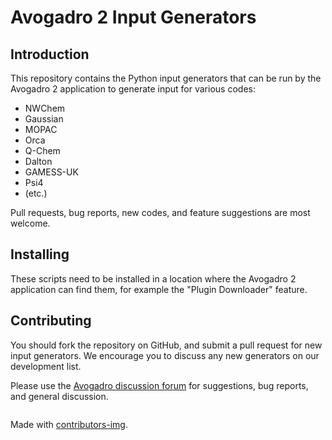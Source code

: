 # Avogadro 2 Input Generators

Introduction
------------

This repository contains the Python input generators that
can be run by the Avogadro 2 application to generate input
for various codes:

- NWChem
- Gaussian
- MOPAC
- Orca
- Q-Chem
- Dalton
- GAMESS-UK
- Psi4
- (etc.)

Pull requests, bug reports, new codes, and feature suggestions are most welcome.

Installing
----------

These scripts need to be installed in a location where the Avogadro 2
application can find them, for example the "Plugin Downloader" feature.

Contributing
------------

You should fork the repository on GitHub, and submit a pull request for new
input generators. We encourage you to discuss any new generators on our
development list.

Please use the [Avogadro discussion forum](https://discuss.avogadro.cc/) for suggestions,
bug reports, and general discussion.

<a href="https://github.com/openchemistry/avogenerators/graphs/contributors">
  <img src="https://contrib.rocks/image?repo=openchemistry/avogenerators"  alt=""/>
</a>

Made with [contributors-img](https://contrib.rocks).

